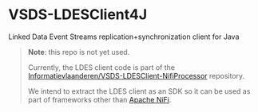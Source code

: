 # VSDS-LDESClient4J
Linked Data Event Streams replication+synchronization client for Java

> **Note**: this repo is not yet used.
> 
> Currently, the LDES client code is part of the [Informatievlaanderen/VSDS-LDESClient-NifiProcessor](https://github.com/Informatievlaanderen/VSDS-LDESClient-NifiProcessor) repository.
> 
> We intend to extract the LDES client as an SDK so it can be used as part of frameworks other than [Apache NiFi](https://nifi.apache.org/).
